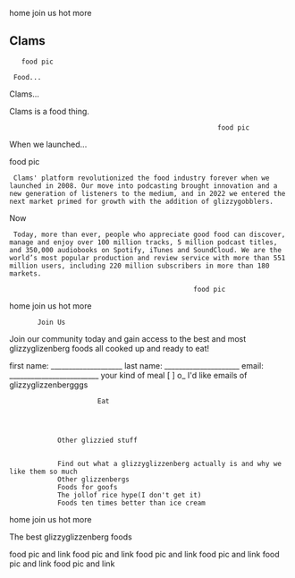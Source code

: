 home      join us    hot      more

## Clams

       food pic

     Food...

Clams...

   Clams is a food thing.

                                                        food pic

When we launched...

   food pic

     Clams' platform revolutionized the food industry forever when we launched in 2008. Our move into podcasting brought innovation and a new generation of listeners to the medium, and in 2022 we entered the next market primed for growth with the addition of glizzygobblers.

Now

     Today, more than ever, people who appreciate good food can discover, manage and enjoy over 100 million tracks, 5 million podcast titles, and 350,000 audiobooks on Spotify, iTunes and SoundCloud. We are the world’s most popular production and review service with more than 551 million users, including 220 million subscribers in more than 180 markets.

                                                  food pic



home      join us    hot      more

           Join Us

 Join our community today and gain access to the best and most glizzyglizenberg foods all cooked up and ready to eat!


first name: ____________________
last name: _____________________
email: _________________________
your kind of meal [                     ]
 o_  I'd like emails of glizzyglizzenbergggs


                          Eat




                Other glizzied stuff


                Find out what a glizzyglizzenberg actually is and why we like them so much
                Other glizzenbergs
                Foods for goofs
                The jollof rice hype(I don't get it)
                Foods ten times better than ice cream



home        join us           hot            more

The best glizzyglizzenberg foods

food pic and link
food pic and link
food pic and link
food pic and link
food pic and link
food pic and link
